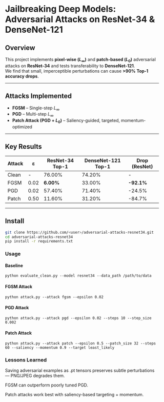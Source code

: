 # Jailbreaking Deep Models: Adversarial Attacks on ResNet-34 & DenseNet-121

## Overview
This project implements **pixel-wise ($L_\infty$)** and **patch-based ($L_0$)** adversarial attacks on **ResNet-34** and tests transferability to **DenseNet-121**.  
We find that small, imperceptible perturbations can cause **>90% Top-1 accuracy drops**.

---

## Attacks Implemented
- **FGSM** – Single-step $L_\infty$
- **PGD** – Multi-step $L_\infty$
- **Patch Attack (PGD + $L_0$)** – Saliency-guided, targeted, momentum-optimized

---

## Key Results
| Attack     | ε     | ResNet-34 Top-1 | DenseNet-121 Top-1 | Drop (ResNet) |
|------------|-------|-----------------|--------------------|---------------|
| Clean      | -     | 76.00%          | 74.20%             | -             |
| FGSM       | 0.02  | **6.00%**       | 33.00%             | **-92.1%**    |
| PGD        | 0.02  | 57.40%          | 71.40%             | -24.5%        |
| Patch      | 0.50  | 11.60%          | 31.20%             | -84.7%        |

---

## Install
```bash
git clone https://github.com/<user>/adversarial-attacks-resnet34.git
cd adversarial-attacks-resnet34
pip install -r requirements.txt
```

### Usage
#### Baseline
```
python evaluate_clean.py --model resnet34 --data_path /path/to/data
```

#### FGSM Attack
```
python attack.py --attack fgsm --epsilon 0.02
```
#### PGD Attack
```
python attack.py --attack pgd --epsilon 0.02 --steps 10 --step_size 0.002
```
#### Patch Attack
```
python attack.py --attack patch --epsilon 0.5 --patch_size 32 --steps 60 --saliency --momentum 0.9 --target least_likely
```


### Lessons Learned

Saving adversarial examples as .pt tensors preserves subtle perturbations — PNG/JPEG degrades them.

FGSM can outperform poorly tuned PGD.

Patch attacks work best with saliency-based targeting + momentum.